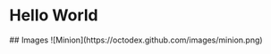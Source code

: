 <html>
<head>
<title>Hi</title>
</head>
<body>
<h1>Hello World</h1>
 ## Images
 ![Minion](https://octodex.github.com/images/minion.png)
</body>
</html>
